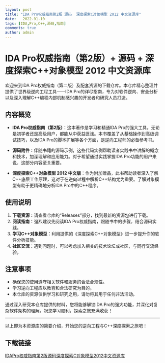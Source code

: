 ```yaml
---
layout: post
title: "IDA Pro权威指南第2版 源码  深度探索C对象模型 2012 中文资源库"
date:   2022-01-10
tags: [IDA,Pro,C++,源码,指南]
comments: true
author: admin
---
```

# IDA Pro权威指南（第2版）+ 源码 + 深度探索C++对象模型 2012 中文资源库

欢迎来到IDA Pro权威指南（第二版）及配套资源的下载仓库。本仓库精心整理并提供了世界级逆向工程工具——IDA Pro的详尽指南，专为对软件逆向、安全分析以及深入理解C++编程内部机制感兴趣的开发者和研究人员打造。

## 内容概览

- **IDA Pro权威指南（第2版）**：这本著作是学习和精通IDA Pro的强大工具，无论是初学者还是高级用户，都能从中获益匪浅。本书覆盖了从基础操作到高级调试技巧，以及IDA Pro的脚本扩展等各个方面，是逆向工程师的必备参考书。

- **源码附件**：伴随书籍的源码示例，这些代码实例帮助读者实践书中讲解的概念和技术，加深理解和应用能力。对于希望通过实践掌握IDA Pro功能的用户来说，这部分内容至关重要。

- **深度探索C++对象模型 2012 中文版**：作为附加赠品，此书帮助读者深入了解C++底层工作原理，这对于在逆向过程中解析C++结构尤为重要。了解对象模型有助于更精确地分析IDA Pro中的C++程序。

## 使用说明

1. **下载资源**：请查看仓库的“Releases”部分，找到最新的资源包进行下载。
2. **阅读指南**：强烈建议先阅读IDA Pro权威指南，跟随书中的步骤，结合源码实践。
3. **学习C++对象模型**：利用提供的《深度探索C++对象模型》进一步提升你的软件分析技能。
4. **社区交流**：遇到问题时，可以考虑加入相关的技术论坛或社区，与同行交流经验。

## 注意事项

- 确保您的使用遵守相关软件和服务的合法合规性。
- 学习逆向工程应以教育和合法研究为目的。
- 本仓库的资源仅供学习和研究之用，请勿将其用于任何非法活动。

通过深入研究本仓库提供的材料，您将能够解锁IDA Pro的强大功能，并深化对复杂软件架构的理解。祝您学习顺利，探索之旅充满收获！

---

以上即为本资源库的简要介绍，开始您的逆向工程与C++深度探索之旅吧！

## 下载链接

[IDAPro权威指南第2版源码深度探索C对象模型2012中文资源库](https://pan.quark.cn/s/a91f34b83337)